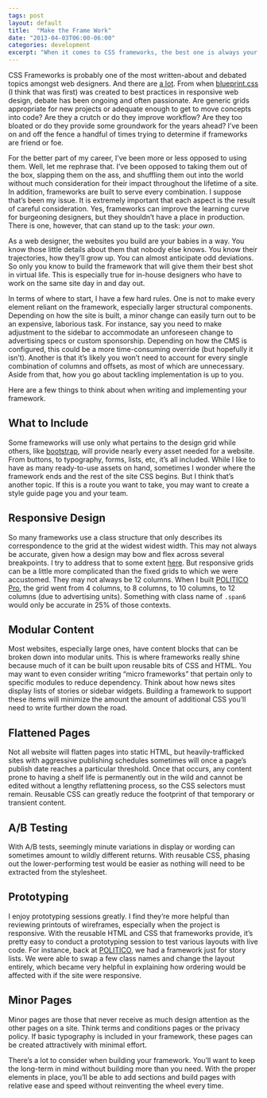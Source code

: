 ```yaml
---
tags: post
layout: default
title:  "Make the Frame Work"
date: "2013-04-03T06:00-06:00"
categories: development
excerpt: "When it comes to CSS frameworks, the best one is always your own."
---
```



<p>CSS Frameworks is probably one of the most written-about and debated topics amongst web designers. And there are <a href="http://usablica.github.com/front-end-frameworks/compare.html?v=2.0">a lot</a>. From when <a href="http://www.blueprintcss.org/">blueprint.css</a> (I think that was first) was created to best practices in responsive web design, debate has been ongoing and often passionate. Are generic grids appropriate for new projects or adequate enough to get to move concepts into code? Are they a crutch or do they improve workflow? Are they too bloated or do they provide some groundwork for the years ahead? I’ve been on and off the fence a handful of times trying to determine if frameworks are friend or foe. </p>

<p>For the better part of my career, I’ve been more or less opposed to using them. Well, let me rephrase that. I’ve been opposed to taking them out of the box, slapping them on the ass, and shuffling them out into the world without much consideration for their impact throughout the lifetime of a site. In addition, frameworks are built to serve every combination. I suppose that’s been my issue. It is extremely important that each aspect is the result of careful consideration.  Yes, frameworks can improve the learning curve for burgeoning designers, but they shouldn’t have a place in production. There is one, however, that can stand up to the task: <em>your own</em>.</p>

<p>As a web designer, the websites you build are your babies in a way. You know those little details about them that nobody else knows. You know their trajectories, how they’ll grow up. You can almost anticipate odd deviations.  So only you know to build the framework that will give them their best shot in virtual life. This is especially true for in-house designers who have to work on the same site day in and day out.</p>

<p>In terms of where to start, I have a few hard rules. One is not to make every element reliant on the framework, especially larger structural components. Depending on how the site is built, a minor change can easily turn out to be an expensive, laborious task. For instance, say you need to make adjustment to the sidebar to accommodate an unforeseen change to advertising specs or custom sponsorship. Depending on how the CMS is configured, this could be a more time-consuming override (but hopefully it isn’t). Another is that it’s likely you won’t need to account for every single combination of columns and offsets, as most of which are unnecessary. Aside from that, how you go about tackling implementation is up to you.</p>

<p>Here are a few things to think about when writing and implementing your framework. </p>

<h2>What to Include</h2>
<p>Some frameworks will use only what pertains to the design grid while others, like <a href="http://twitter.github.com/bootstrap/">bootstrap</a>, will provide nearly every asset needed for a website. From buttons, to typography, forms, lists, etc, it’s all included. While I like to have as many ready-to-use assets on hand, sometimes I wonder where the framework ends and the rest of the site CSS begins. But I think that’s another topic. If this is a route you want to take, you may want to create a style guide page you and your team. </p>

<h2>Responsive Design</h2>
<p>So many frameworks use a class structure that only describes its correspondence to the grid at the widest widest width. This may not always be accurate, given how a design may bow and flex across several breakpoints. I try to address that to some extent <a href="http://smpl.jaredcunha.com">here</a>.  But responsive grids can be a little more complicated than the fixed grids to which we were accustomed. They may not always be 12 columns. When I built <a href="https://www.politicopro.com">POLITICO Pro</a>, the grid went from 4 columns, to 8 columns, to 10 columns, to 12 columns (due to advertising units). Something with class name of <code>.span6</code> would only be accurate in 25% of those contexts.</p>

<h2>Modular Content</h2>
<p>Most websites, especially large ones, have content blocks that can be broken down into modular units. This is where frameworks really shine because much of it can be built upon reusable bits of CSS and HTML. You may want to even consider writing “micro frameworks” that pertain only to specific modules to reduce dependency. Think about how news sites display lists of stories or sidebar widgets. Building a framework to support these items will minimize the amount the amount of additional CSS you’ll need to write further down the road.</p>

<h2>Flattened Pages</h2>
<p>Not all website will flatten pages into static HTML, but heavily-trafficked sites with aggressive publishing schedules sometimes will once a page’s publish date reaches a particular threshold. Once that occurs, any content prone to having a shelf life is permanently out in the wild and cannot be edited without a lengthy reflattening process, so the CSS selectors must remain. Reusable CSS can greatly reduce the footprint of that temporary or transient content. </p>

<h2>A/B Testing</h2>
<p>With A/B tests, seemingly minute variations in display or wording can sometimes amount to wildly different returns. With reusable CSS, phasing out the lower-performing test would be easier as nothing will need to be extracted from the stylesheet. </p>

<h2>Prototyping</h2>
<p>I enjoy prototyping sessions greatly. I find they’re more helpful than reviewing printouts of wireframes, especially when the project is responsive. With the reusable HTML and CSS that frameworks provide, it’s pretty easy to conduct a prototyping session to test various layouts with live code. For instance, back at <a href="http://www.politico.com/">POLITICO</a>, we had a framework just for story lists. We were able to swap a few class names and change the layout entirely, which became very helpful in explaining how ordering would be affected with if the site were responsive.</p>

<h2>Minor Pages</h2>
<p>Minor pages are those that never receive as much design attention as the other pages on a site. Think terms and conditions pages or the privacy policy. If basic typography is included in your framework, these pages can be created attractively with minimal effort.</p>

<p>There’s a lot to consider when building your framework. You’ll want to keep the long-term in mind without building more than you need. With the proper elements in place, you’ll be able to add sections and build pages with relative ease and speed without reinventing the wheel every time.</p>

